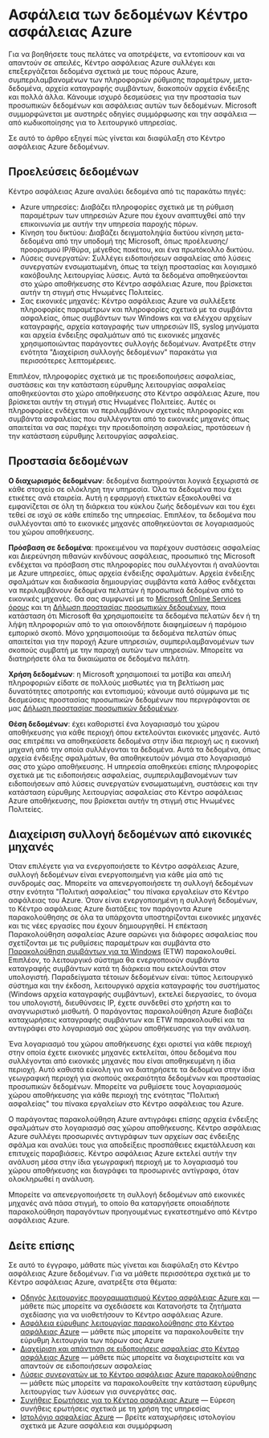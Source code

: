 <properties
   pageTitle="Ασφάλεια των δεδομένων Κέντρο ασφάλειας Azure | Microsoft Azure"
   description="Αυτό το έγγραφο εξηγεί πώς γίνεται και διαφύλαξη στο Κέντρο ασφάλειας Azure δεδομένων."
   services="security-center"
   documentationCenter="na"
   authors="YuriDio"
   manager="swadhwa"
   editor=""/>

<tags
   ms.service="security-center"
   ms.devlang="na"
   ms.topic="hero-article"
   ms.tgt_pltfrm="na"
   ms.workload="na"
   ms.date="10/25/2016"
   ms.author="yurid"/>

# <a name="azure-security-center-data-security"></a>Ασφάλεια των δεδομένων Κέντρο ασφάλειας Azure
Για να βοηθήσετε τους πελάτες να αποτρέψετε, να εντοπίσουν και να απαντούν σε απειλές, Κέντρο ασφάλειας Azure συλλέγει και επεξεργάζεται δεδομένα σχετικά με τους πόρους Azure, συμπεριλαμβανομένων των πληροφοριών ρύθμισης παραμέτρων, μετα-δεδομένα, αρχεία καταγραφής συμβάντων, διακοπούν αρχεία ένδειξης και πολλά άλλα. Κάνουμε ισχυρό δεσμεύσεις για την προστασία των προσωπικών δεδομένων και ασφάλειας αυτών των δεδομένων. Microsoft συμμορφώνεται με αυστηρές οδηγίες συμμόρφωσης και την ασφάλεια — από κωδικοποίησης για το λειτουργικό υπηρεσίας. 

Σε αυτό το άρθρο εξηγεί πώς γίνεται και διαφύλαξη στο Κέντρο ασφάλειας Azure δεδομένων.

## <a name="data-sources"></a>Προελεύσεις δεδομένων

Κέντρο ασφάλειας Azure αναλύει δεδομένα από τις παρακάτω πηγές:

- Azure υπηρεσίες: Διαβάζει πληροφορίες σχετικά με τη ρύθμιση παραμέτρων των υπηρεσιών Azure που έχουν αναπτυχθεί από την επικοινωνία με αυτήν την υπηρεσία παροχής πόρων.
- Κίνηση του δικτύου: Διαβάζει δειγματοληψία δικτύου κίνηση μετα-δεδομένα από την υποδομή της Microsoft, όπως προέλευσης/προορισμού IP/θύρα, μέγεθος πακέτου, και ένα πρωτόκολλο δικτύου.
- Λύσεις συνεργατών: Συλλέγει ειδοποιήσεων ασφαλείας από λύσεις συνεργατών ενσωματωμένη, όπως τα τείχη προστασίας και λογισμικό κακόβουλης λειτουργίας λύσεις. Αυτά τα δεδομένα αποθηκεύονται στο χώρο αποθήκευσης στο Κέντρο ασφάλειας Azure, που βρίσκεται αυτήν τη στιγμή στις Ηνωμένες Πολιτείες.
- Σας εικονικές μηχανές: Κέντρο ασφάλειας Azure να συλλέξετε πληροφορίες παραμέτρων και πληροφορίες σχετικά με τα συμβάντα ασφαλείας, όπως συμβάντων των Windows και να ελέγχου αρχείων καταγραφής, αρχεία καταγραφής των υπηρεσιών IIS, syslog μηνύματα και αρχεία ένδειξης σφαλμάτων από τις εικονικές μηχανές χρησιμοποιώντας παράγοντες συλλογής δεδομένων. Ανατρέξτε στην ενότητα "Διαχείριση συλλογής δεδομένων" παρακάτω για περισσότερες λεπτομέρειες.  

Επιπλέον, πληροφορίες σχετικά με τις προειδοποιήσεις ασφαλείας, συστάσεις και την κατάσταση εύρυθμης λειτουργίας ασφαλείας αποθηκεύονται στο χώρο αποθήκευσης στο Κέντρο ασφάλειας Azure, που βρίσκεται αυτήν τη στιγμή στις Ηνωμένες Πολιτείες. Αυτές οι πληροφορίες ενδέχεται να περιλαμβάνουν σχετικές πληροφορίες και συμβάντα ασφαλείας που συλλέγονται από το εικονικές μηχανές όπως απαιτείται να σας παρέχει την προειδοποίηση ασφαλείας, προτάσεων ή την κατάσταση εύρυθμης λειτουργίας ασφαλείας.

## <a name="data-protection"></a>Προστασία δεδομένων

**Ο διαχωρισμός δεδομένων**: δεδομένα διατηρούνται λογικά ξεχωριστά σε κάθε στοιχείο σε ολόκληρη την υπηρεσία. Όλα τα δεδομένα που έχει ετικέτες ανά εταιρεία. Αυτή η εφαρμογή ετικετών εξακολουθεί να εμφανίζεται σε όλη τη διάρκεια του κύκλου ζωής δεδομένων και του έχει τεθεί σε ισχύ σε κάθε επίπεδο της υπηρεσίας. Επιπλέον, τα δεδομένα που συλλέγονται από το εικονικές μηχανές αποθηκεύονται σε λογαριασμούς του χώρου αποθήκευσης.

**Πρόσβαση σε δεδομένα**: προκειμένου να παρέχουν συστάσεις ασφαλείας και Διερεύνηση πιθανών κινδύνους ασφάλειας, προσωπικό της Microsoft ενδέχεται να πρόσβαση στις πληροφορίες που συλλέγονται ή αναλύονται με Azure υπηρεσίες, όπως αρχεία ένδειξης σφαλμάτων. Αρχεία ένδειξης σφαλμάτων και διαδικασία δημιουργίας συμβάντα κατά λάθος ενδέχεται να περιλαμβάνουν δεδομένα πελατών ή προσωπικά δεδομένα από το εικονικές μηχανές. Θα σας συμφωνεί με το [Microsoft Online Services όρους](http://www.microsoftvolumelicensing.com/DocumentSearch.aspx?Mode=3&DocumentTypeId=31) και τη [Δήλωση προστασίας προσωπικών δεδομένων](https://www.microsoft.com/privacystatement/en-us/OnlineServices/Default.aspx), ποια κατάσταση ότι Microsoft θα χρησιμοποιείτε τα δεδομένα πελατών δεν ή τη λήψη πληροφοριών από το για οποιονδήποτε διαφημίσεων ή παρόμοιο εμπορικό σκοπό. Μόνο χρησιμοποιούμε τα δεδομένα πελατών όπως απαιτείται για την παροχή Azure υπηρεσιών, συμπεριλαμβανομένων των σκοπούς συμβατή με την παροχή αυτών των υπηρεσιών. Μπορείτε να διατηρήσετε όλα τα δικαιώματα σε δεδομένα πελάτη.

**Χρήση δεδομένων**: η Microsoft χρησιμοποιεί τα μοτίβα και απειλή πληροφοριών είδατε σε πολλούς μισθωτές για τη βελτίωση μας δυνατότητες αποτροπής και εντοπισμού; κάνουμε αυτό σύμφωνα με τις δεσμεύσεις προστασίας προσωπικών δεδομένων που περιγράφονται σε μας [Δήλωση προστασίας προσωπικών δεδομένων](https://www.microsoft.com/privacystatement/en-us/OnlineServices/Default.aspx).

**Θέση δεδομένων**: έχει καθοριστεί ένα λογαριασμό του χώρου αποθήκευσης για κάθε περιοχή όπου εκτελούνται εικονικές μηχανές. Αυτό σας επιτρέπει να αποθηκεύσετε δεδομένα στην ίδια περιοχή ως η εικονική μηχανή από την οποία συλλέγονται τα δεδομένα. Αυτά τα δεδομένα, όπως αρχεία ένδειξης σφαλμάτων, θα αποθηκευτούν μόνιμα στο λογαριασμό σας στο χώρο αποθήκευσης. Η υπηρεσία αποθηκεύει επίσης πληροφορίες σχετικά με τις ειδοποιήσεις ασφαλείας, συμπεριλαμβανομένων των ειδοποιήσεων από λύσεις συνεργατών ενσωματωμένη, συστάσεις και την κατάσταση εύρυθμης λειτουργίας ασφαλείας στο Κέντρο ασφάλειας Azure αποθήκευσης, που βρίσκεται αυτήν τη στιγμή στις Ηνωμένες Πολιτείες.

## <a name="managing-data-collection-from-virtual-machines"></a>Διαχείριση συλλογή δεδομένων από εικονικές μηχανές

Όταν επιλέγετε για να ενεργοποιήσετε το Κέντρο ασφάλειας Azure, συλλογή δεδομένων είναι ενεργοποιημένη για κάθε μία από τις συνδρομές σας. Μπορείτε να απενεργοποιήσετε τη συλλογή δεδομένων στην ενότητα "Πολιτική ασφαλείας" του πίνακα εργαλείων στο Κέντρο ασφάλειας του Azure. Όταν είναι ενεργοποιημένη η συλλογή δεδομένων, το Κέντρο ασφάλειας Azure διατάξεις τον παράγοντα Azure παρακολούθησης σε όλα τα υπάρχοντα υποστηρίζονται εικονικές μηχανές και τις νέες εργασίες που έχουν δημιουργηθεί. Η επέκταση Παρακολούθηση ασφαλείας Azure σαρώνει για διάφορες ασφαλείας που σχετίζονται με τις ρυθμίσεις παραμέτρων και συμβάντα στο [Παρακολούθηση συμβάντων για τα Windows](https://msdn.microsoft.com/library/windows/desktop/bb968803.aspx) (ETW) παρακολουθεί. Επιπλέον, το λειτουργικό σύστημα θα ενεργοποιούν συμβάντα καταγραφής συμβάντων κατά τη διάρκεια που εκτελούνται στον υπολογιστή. Παραδείγματα τέτοιων δεδομένων είναι: τύπος λειτουργικό σύστημα και την έκδοση, λειτουργικό αρχεία καταγραφής του συστήματος (Windows αρχεία καταγραφής συμβάντων), εκτελεί διεργασίες, το όνομα του υπολογιστή, διευθύνσεις IP, έχετε συνδεθεί στο χρήστη και το αναγνωριστικό μισθωτή. Ο παράγοντας παρακολούθηση Azure διαβάζει καταχωρήσεις καταγραφής συμβάντων και ETW παρακολουθεί και τα αντιγράφει στο λογαριασμό σας χώρου αποθήκευσης για την ανάλυση. 

Ένα λογαριασμό του χώρου αποθήκευσης έχει οριστεί για κάθε περιοχή στην οποία έχετε εικονικές μηχανές εκτελείται, όπου δεδομένα που συλλέγονται από εικονικές μηχανές που είναι αποθηκευμένη η ίδια περιοχή. Αυτό καθιστά εύκολη για να διατηρήσετε τα δεδομένα στην ίδια γεωγραφική περιοχή για σκοπούς ακεραιότητα δεδομένων και προστασίας προσωπικών δεδομένων. Μπορείτε να ρυθμίσετε τους λογαριασμούς χώρου αποθήκευσης για κάθε περιοχή της ενότητας "Πολιτική ασφαλείας" του πίνακα εργαλείων στο Κέντρο ασφάλειας του Azure.

Ο παράγοντας παρακολούθηση Azure αντιγράφει επίσης αρχεία ένδειξης σφαλμάτων στο λογαριασμό σας χώρου αποθήκευσης.  Κέντρο ασφάλειας Azure συλλέγει προσωρινές αντιγράφων των αρχείων σας ένδειξης σφάλμα και αναλύει τους για αποδείξεις προσπάθειες εκμετάλλευση και επιτυχείς παραβιάσεις.  Κέντρο ασφάλειας Azure εκτελεί αυτήν την ανάλυση μέσα στην ίδια γεωγραφική περιοχή με το λογαριασμό του χώρου αποθήκευσης και διαγράφει τα προσωρινές αντίγραφα, όταν ολοκληρωθεί η ανάλυση.

Μπορείτε να απενεργοποιήσετε τη συλλογή δεδομένων από εικονικές μηχανές ανά πάσα στιγμή, το οποίο θα καταργήσετε οποιαδήποτε παρακολούθηση παραγόντων προηγουμένως εγκατεστημένο από Κέντρο ασφάλειας Azure.


## <a name="see-also"></a>Δείτε επίσης

Σε αυτό το έγγραφο, μάθατε πώς γίνεται και διαφύλαξη στο Κέντρο ασφάλειας Azure δεδομένων. Για να μάθετε περισσότερα σχετικά με το Κέντρο ασφάλειας Azure, ανατρέξτε στα θέματα:

- [Οδηγός λειτουργίες προγραμματισμού Κέντρο ασφάλειας Azure και](security-center-planning-and-operations-guide.md) — μάθετε πώς μπορείτε να σχεδιάσετε και Κατανοήστε τα ζητήματα σχεδίασης για να υιοθετήσουν το Κέντρο ασφάλειας Azure.
- [Ασφάλεια εύρυθμης λειτουργίας παρακολούθησης στο Κέντρο ασφάλειας Azure](security-center-monitoring.md) — μάθετε πώς μπορείτε να παρακολουθείτε την εύρυθμη λειτουργία των πόρων σας Azure
- [Διαχείριση και απάντηση σε ειδοποιήσεις ασφαλείας στο Κέντρο ασφάλειας Azure](security-center-managing-and-responding-alerts.md) — μάθετε πώς μπορείτε να διαχειριστείτε και να απαντούν σε ειδοποιήσεων ασφαλείας
- [Λύσεις συνεργατών με το Κέντρο ασφάλειας Azure παρακολούθησης](security-center-partner-solutions.md) — μάθετε πώς μπορείτε να παρακολουθείτε την κατάσταση εύρυθμης λειτουργίας των λύσεων για συνεργάτες σας.
- [Συνήθεις Ερωτήσεις για το Κέντρο ασφάλειας Azure](security-center-faq.md) — Εύρεση συνήθεις ερωτήσεις σχετικά με τη χρήση της υπηρεσίας
- [Ιστολόγιο ασφαλείας Azure](http://blogs.msdn.com/b/azuresecurity/) — βρείτε καταχωρήσεις ιστολογίου σχετικά με Azure ασφάλεια και συμμόρφωση
